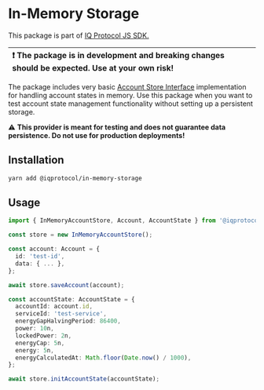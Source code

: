 # In-Memory Storage
This package is part of [IQ Protocol JS SDK.](https://github.com/iqlabsorg/iq-sdk-js)

| :exclamation: The package is in development and breaking changes should be expected. Use at your own risk! |
|:------------------------------------------------------------------------------------------------------------------|

The package includes very basic [Account Store Interface](https://github.com/iqlabsorg/iq-sdk-js/tree/main/packages/abstract-storage) implementation for handling account states in memory.
Use this package when you want to test account state management functionality without setting up a persistent storage.

:warning: **This provider is meant for testing and does not guarantee data persistence. Do not use for production deployments!**


## Installation  
```bash
yarn add @iqprotocol/in-memory-storage
```

## Usage
```ts
import { InMemoryAccountStore, Account, AccountState } from '@iqprotocol/in-memory-storage';

const store = new InMemoryAccountStore(); 

const account: Account = {
  id: 'test-id',
  data: { ... },
};

await store.saveAccount(account);

const accountState: AccountState = {
  accountId: account.id,
  serviceId: 'test-service',
  energyGapHalvingPeriod: 86400,
  power: 10n,
  lockedPower: 2n,
  energyCap: 5n,
  energy: 5n,
  energyCalculatedAt: Math.floor(Date.now() / 1000),
};

await store.initAccountState(accountState); 
```
